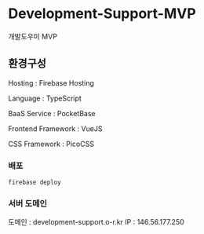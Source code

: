 # Development-Support-MVP

개발도우미 MVP

## 환경구성

Hosting : Firebase Hosting

Language : TypeScript

BaaS Service : PocketBase

Frontend Framework : VueJS

CSS Framework : PicoCSS

### 배포

```shell
firebase deploy
```

### 서버 도메인

도메인 : development-support.o-r.kr
IP : 146.56.177.250
